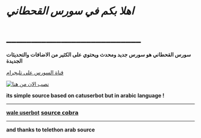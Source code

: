 
# *اهلا بكم في سورس القحطاني*
# ___________________________

**سورس القحطاني هو سورس جديد ومحدث ويحتوي على الكثير من الاضافات والتحديثات الجديدة**

[قناة السورس على تليجرام](https://t.me/ghtanisaeed)



[![نصب الان من هنا](https://www.herokucdn.com/deploy/button.svg)](https://heroku.com/deploy?template=https://github.com/cobarsyr/-COBRA)


**its simple source based on catuserbot but in arabic language !**
__________________________
**[wale userbot](https://t.me/ghtanisaeed)**
**[𝘀𝗼𝘂𝗿𝗰𝗲 𝗰𝗼𝗯𝗿𝗮](https://t.me/alsonnah_alnbwiah)**
__________________________
**and thanks to telethon arab source**
